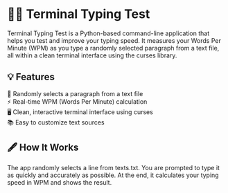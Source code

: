 # 🧑‍💻 **Terminal Typing Test**

Terminal Typing Test is a Python-based command-line application that helps you test and improve your typing speed. It measures your Words Per Minute (WPM) as you type a randomly selected paragraph from a text file, all within a clean terminal interface using the curses library.

## 💡 Features

🧾 Randomly selects a paragraph from a text file   
⚡ Real-time WPM (Words Per Minute) calculation  
🖥️ Clean, interactive terminal interface using curses    
📚 Easy to customize text sources  

 ## 🖋️ How It Works

The app randomly selects a line from texts.txt. You are prompted to type it as quickly and accurately as possible. At the end, it calculates your typing speed in WPM and shows the result.
